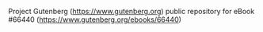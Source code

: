 Project Gutenberg (https://www.gutenberg.org) public repository for
eBook #66440 (https://www.gutenberg.org/ebooks/66440)
